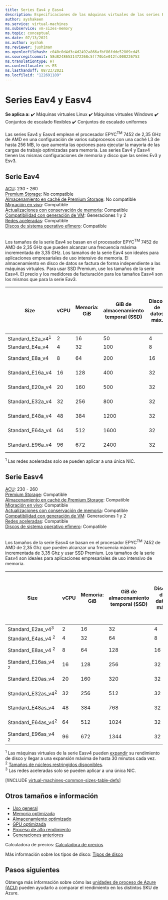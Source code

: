 ```yaml
---
title: Series Eav4 y Easv4
description: Especificaciones de las máquinas virtuales de las series Eav4 y Easv4.
author: ayshakeen
ms.service: virtual-machines
ms.subservice: vm-sizes-memory
ms.topic: conceptual
ms.date: 07/13/2021
ms.author: ayshak
ms.reviewer: jushiman
ms.openlocfilehash: c040c0d4d3c4d2492a866afbf86fdde52809cd45
ms.sourcegitcommit: 58d82486531472268c5ff70b1e012fc008226753
ms.translationtype: HT
ms.contentlocale: es-ES
ms.lasthandoff: 08/23/2021
ms.locfileid: "122691189"
---
```

# <a name="eav4-and-easv4-series"></a>Series Eav4 y Easv4

**Se aplica a:** :heavy_check_mark: Máquinas virtuales Linux :heavy_check_mark: Máquinas virtuales Windows :heavy_check_mark: Conjuntos de escalado flexibles :heavy_check_mark: Conjuntos de escalado uniformes

Las series Eav4 y Easv4 emplean el procesador EPYC<sup>TM</sup> 7452 de 2,35 GHz de AMD en una configuración de varios subprocesos con una caché L3 de hasta 256 MB, lo que aumenta las opciones para ejecutar la mayoría de las cargas de trabajo optimizadas para memoria. Las series Eav4 y Easv4 tienen las mismas configuraciones de memoria y disco que las series Ev3 y Esv3.

## <a name="eav4-series"></a>Serie Eav4

[ACU](acu.md): 230 - 260<br>
[Premium Storage](premium-storage-performance.md): No compatible<br>
[Almacenamiento en caché de Premium Storage](premium-storage-performance.md): No compatible<br>
[Migración en vivo](maintenance-and-updates.md): Compatible<br>
[Actualizaciones con conservación de memoria](maintenance-and-updates.md): Compatible<br>
[Compatibilidad con generación de VM](generation-2.md): Generaciones 1 y 2<br>
[Redes aceleradas](../virtual-network/create-vm-accelerated-networking-cli.md): Compatible <br>
[Discos de sistema operativo efímero](ephemeral-os-disks.md): Compatible <br>
<br>

Los tamaños de la serie Eav4 se basan en el procesador EPYC<sup>TM</sup> 7452 de AMD de 2,35 GHz que pueden alcanzar una frecuencia máxima incrementada de 3,35 GHz. Los tamaños de la serie Eav4 son ideales para aplicaciones empresariales de uso intensivo de memoria. El almacenamiento en disco de datos se factura de forma independiente a las máquinas virtuales. Para usar SSD Premium, use los tamaños de la serie Easv4. El precio y los medidores de facturación para los tamaños Easv4 son los mismos que para la serie Eav3.

| Size | vCPU | Memoria: GiB | GiB de almacenamiento temporal (SSD) | Discos de datos máx. | Rendimiento máximo de almacenamiento temporal: IOPS / MBps de lectura / MBps de escritura | Nº máx. NIC | Ancho de banda de red esperado (Mbps) |
| -----|-----|-----|-----|-----|-----|-----|-----|
| Standard\_E2a\_v4<sup>1</sup>|2|16|50|4|3000 / 46 / 23|2 | 800 |
| Standard\_E4a\_v4|4|32|100|8|6000 / 93 / 46|2 | 1600 |
| Standard\_E8a\_v4|8|64|200|16|12000 / 187 / 93|4 | 3200 |
| Standard\_E16a\_v4|16|128|400|32|24000 / 375 / 187|8 | 6400 |
| Standard\_E20a\_v4|20|160|500|32|30000 / 468 / 234|8 | 8000 |
| Standard\_E32a\_v4|32|256|800|32|48000 / 750 / 375|8 | 12800 |
| Standard\_E48a\_v4|48|384|1200|32|96000/1000 (500)|8 | 19200 |
| Standard\_E64a\_v4|64|512|1600|32|96000/1000 (500)|8 | 25 600 |
| Standard\_E96a\_v4|96|672|2400|32|96000/1000 (500)|8 | 32000 |

<sup>1</sup> Las redes aceleradas solo se pueden aplicar a una única NIC. 


## <a name="easv4-series"></a>Serie Easv4

[ACU](acu.md): 230 - 260<br>
[Premium Storage](premium-storage-performance.md): Compatible<br>
[Almacenamiento en caché de Premium Storage](premium-storage-performance.md): Compatible<br>
[Migración en vivo](maintenance-and-updates.md): Compatible<br>
[Actualizaciones con conservación de memoria](maintenance-and-updates.md): Compatible<br>
[Compatibilidad con generación de VM](generation-2.md): Generaciones 1 y 2<br>
[Redes aceleradas](../virtual-network/create-vm-accelerated-networking-cli.md): Compatible <br>
[Discos de sistema operativo efímero](ephemeral-os-disks.md): Compatible <br>
<br>

Los tamaños de la serie Easv4 se basan en el procesador EPYC<sup>TM</sup> 7452 de AMD de 2,35 Ghz que pueden alcanzar una frecuencia máxima incrementada de 3,35 Ghz y usar SSD Premium. Los tamaños de la serie Easv4 son ideales para aplicaciones empresariales de uso intensivo de memoria.

| Size | vCPU | Memoria: GiB | GiB de almacenamiento temporal (SSD) | Discos de datos máx. | Rendimiento máximo de almacenamiento temporal y en caché: IOPS / MBps (tamaño de caché en GiB) | Rendimiento máximo del disco sin almacenamiento en la caché: IOPS / MBps | Rendimiento máximo del disco sin almacenamiento en la caché expandido: IOPS/MBps<sup>1</sup> | Nº máx. NIC | Ancho de banda de red esperado (Mbps) |
|-----|-----|-----|-----|-----|-----|-----|-----|-----|-----|
| Standard_E2as_v4<sup>3</sup>|2|16|32|4|4000/32 (50)|3200/48| 4000/200 |2 | 800 |
| Standard_E4as_v4 <sup>2</sup>|4|32|64|8|8000/64 (100)|6400/96| 8000/200 |2 | 1600 |
| Standard_E8as_v4 <sup>2</sup>|8|64|128|16|16000/128 (200)|12800/192| 16 000/400 |4 | 3200 |
| Standard_E16as_v4 <sup>2</sup>|16|128|256|32|32 000 / 255 (400)|25600/384| 32 000/800 |8 | 6400 |
| Standard_E20as_v4|20|160|320|32|40000 / 320 (500)|32000 / 480| 40000/1000 |8 | 8000 |
| Standard_E32as_v4<sup>2</sup>|32|256|512|32|64 000 / 510 (800)|51200/768| 64 000/1600 |8 | 12800 |
| Standard_E48as_v4|48|384|768|32|96000/1020 (1200)|76800/1148| 80000/2000 |8 | 19200 |
| Standard_E64as_v4<sup>2</sup>|64|512|1024|32|128000/1020 (1600)|80000/1200| 80000/2000 |8 | 25 600 |
| Standard_E96as_v4 <sup>2</sup>|96|672|1344|32|192000/1020 (2400)|80000/1200| 80000/2000 |8 | 32000 |

<sup>1</sup> Las máquinas virtuales de la serie Easv4 pueden [expandir](./disk-bursting.md) su rendimiento de disco y llegar a una expansión máxima de hasta 30 minutos cada vez. <br>
<sup>2</sup> [Tamaños de núcleos restringidos disponibles](./constrained-vcpu.md). <br>
<sup>3</sup> Las redes aceleradas solo se pueden aplicar a una única NIC. 


[!INCLUDE [virtual-machines-common-sizes-table-defs](../../includes/virtual-machines-common-sizes-table-defs.md)]

## <a name="other-sizes-and-information"></a>Otros tamaños e información

- [Uso general](sizes-general.md)
- [Memoria optimizada](sizes-memory.md)
- [Almacenamiento optimizado](sizes-storage.md)
- [GPU optimizada](sizes-gpu.md)
- [Proceso de alto rendimiento](sizes-hpc.md)
- [Generaciones anteriores](sizes-previous-gen.md)

Calculadora de precios: [Calculadora de precios](https://azure.microsoft.com/pricing/calculator/)

Más información sobre los tipos de disco: [Tipos de disco](./disks-types.md#ultra-disk)

## <a name="next-steps"></a>Pasos siguientes

Obtenga más información sobre cómo las [unidades de proceso de Azure (ACU)](acu.md) pueden ayudarlo a comparar el rendimiento en los distintos SKU de Azure.
